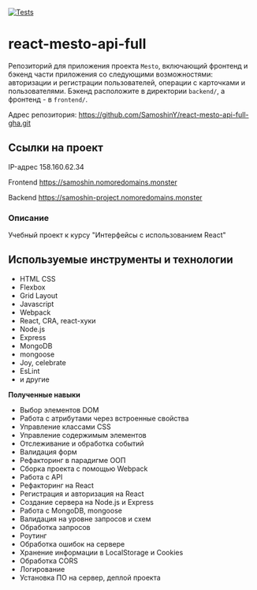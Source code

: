 [![Tests](https://github.com/yandex-praktikum/react-mesto-api-full-gha/actions/workflows/tests.yml/badge.svg)](https://github.com/yandex-praktikum/react-mesto-api-full-gha/actions/workflows/tests.yml)
# react-mesto-api-full
Репозиторий для приложения проекта `Mesto`, включающий фронтенд и бэкенд части приложения со следующими возможностями: авторизации и регистрации пользователей, операции с карточками и пользователями. Бэкенд расположите в директории `backend/`, а фронтенд - в `frontend/`. 
  
Адрес репозитория: https://github.com/SamoshinY/react-mesto-api-full-gha.git

## Ссылки на проект

IP-адрес 158.160.62.34

Frontend https://samoshin.nomoredomains.monster

Backend https://samoshin-project.nomoredomains.monster

### Описание
Учебный проект к курсу
"Интерфейсы с использованием React"

## Используемые инструменты и технологии
* HTML CSS
* Flexbox
* Grid Layout
* Javascript
* Webpack
* React, CRA, react-хуки
* Node.js
* Express
* MongoDB
* mongoose
* Joy, celebrate
* EsLint
* и другие

**Полученные навыки**
* Выбор элементов DOM
* Работа с атрибутами через встроенные свойства
* Управление классами CSS
* Управление содержимым элементов
* Отслеживание и обработка событий
* Валидация форм
* Рефакторинг в парадигме ООП
* Сборка проекта с помощью Webpack
* Работа с API
* Рефакторинг на React
* Регистрация и авторизация на React
* Создание сервера на Node.js и Express
* Работа с MongoDB, mongoose
* Валидация на уровне запросов и схем
* Обработка запросов
* Роутинг
* Обработка ошибок на сервере
* Хранение информации в LocalStorage и Cookies
* Обработка CORS
* Логирование
* Установка ПО на сервер, деплой проекта
